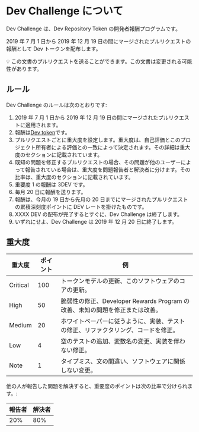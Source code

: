 # Dev Challenge について

Dev Challenge は、Dev Repository Token の開発者報酬プログラムです。

2019 年 7 月 1 日から 2019 年 12 月 19 日の間にマージされたプルリクエストの報酬として Dev トークンを配布します。

💡 この文書のプルリクエストを送ることができます。この文書は変更される可能性があります。

## ルール

Dev Challenge のルールは次のとおりです:

1. 2019 年 7 月 1 日から 2019 年 12 月 19 日の間にマージされたプルリクエストに適用されます。
1. 報酬は[Dev token](https://etherscan.io/token/0x98626e2c9231f03504273d55f397409defd4a093)です。
1. プルリクエストごとに重大度を設定します。重大度は、自己評価とこのプロジェクト所有者による評価との一致によって決定されます。その詳細は重大度のセクションに記載されています。
1. 既知の問題を修正するプルリクエストの場合、その問題が他のユーザーによって報告されている場合は、重大度を問題報告者と解決者に分けます。その比率は、重大度のセクションに記載されています。
1. 重要度 1 の報酬は 3DEV です。
1. 毎月 20 日に報酬を送ります。
1. 報酬は、今月の 19 日から先月の 20 日までにマージされたプルリクエストの累積深刻度ポイントに DEV レートを掛けたものです。
1. XXXX DEV の配布が完了するとすぐに、Dev Challenge は終了します。
1. いずれにせよ、Dev Challenge は 2019 年 12 月 20 日に終了します。

## 重大度

| 重大度   | ポイント | 例                                                                                 |
| -------- | -------- | ---------------------------------------------------------------------------------- |
| Critical | 100      | トークンモデルの更新、このソフトウェアのコアの更新。                               |
| High     | 50       | 脆弱性の修正、Developer Rewards Program の改善、未知の問題を修正または改善。       |
| Medium   | 20       | ホワイトペーパーに従うように、実装、テストの修正、リファクタリング、コードを修正。 |
| Low      | 4        | 空のテストの追加、変数名の変更、実装を伴わない修正。                               |
| Note     | 1        | タイプミス、文の間違い、ソフトウェアに関係しない変更。                             |

他の人が報告した問題を解決すると、重要度のポイントは次の比率で分けられます。:

| 報告者 | 解決者 |
| ------ | ------ |
| 20%    | 80%    |
